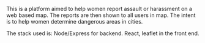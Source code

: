 This is a platform aimed to help women report assault or harassment on a web based map. The reports are then shown to all users in map. The intent is to help women determine dangerous areas in cities.

The stack used is: Node/Express for backend. React, leaflet in the front end.
